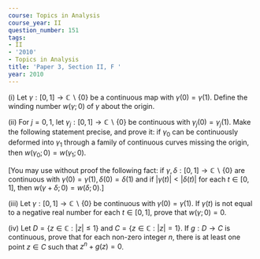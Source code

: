 ```yaml
---
course: Topics in Analysis
course_year: II
question_number: 151
tags:
- II
- '2010'
- Topics in Analysis
title: 'Paper 3, Section II, F '
year: 2010
---
```




(i) Let $\gamma:[0,1] \rightarrow \mathbb{C} \backslash\{0\}$ be a continuous map with $\gamma(0)=\gamma(1)$. Define the winding number $w(\gamma ; 0)$ of $\gamma$ about the origin.

(ii) For $j=0,1$, let $\gamma_{j}:[0,1] \rightarrow \mathbb{C} \backslash\{0\}$ be continuous with $\gamma_{j}(0)=\gamma_{j}(1)$. Make the following statement precise, and prove it: if $\gamma_{0}$ can be continuously deformed into $\gamma_{1}$ through a family of continuous curves missing the origin, then $w\left(\gamma_{0} ; 0\right)=w\left(\gamma_{1} ; 0\right)$.

[You may use without proof the following fact: if $\gamma, \delta:[0,1] \rightarrow \mathbb{C} \backslash\{0\}$ are continuous with $\gamma(0)=\gamma(1), \delta(0)=\delta(1)$ and if $|\gamma(t)|<|\delta(t)|$ for each $t \in[0,1]$, then $w(\gamma+\delta ; 0)=w(\delta ; 0)$.]

(iii) Let $\gamma:[0,1] \rightarrow \mathbb{C} \backslash\{0\}$ be continuous with $\gamma(0)=\gamma(1)$. If $\gamma(t)$ is not equal to a negative real number for each $t \in[0,1]$, prove that $w(\gamma ; 0)=0$.

(iv) Let $D=\{z \in \mathbb{C}:|z| \leqslant 1\}$ and $C=\{z \in \mathbb{C}:|z|=1\}$. If $g: D \rightarrow C$ is continuous, prove that for each non-zero integer $n$, there is at least one point $z \in C$ such that $z^{n}+g(z)=0$.